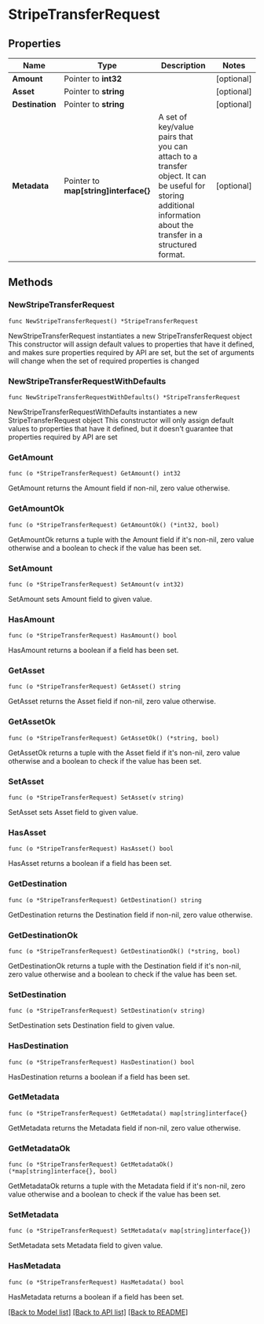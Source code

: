 # StripeTransferRequest

## Properties

Name | Type | Description | Notes
------------ | ------------- | ------------- | -------------
**Amount** | Pointer to **int32** |  | [optional]
**Asset** | Pointer to **string** |  | [optional]
**Destination** | Pointer to **string** |  | [optional]
**Metadata** | Pointer to **map[string]interface{}** | A set of key/value pairs that you can attach to a transfer object. It can be useful for storing additional information about the transfer in a structured format.  | [optional]

## Methods

### NewStripeTransferRequest

`func NewStripeTransferRequest() *StripeTransferRequest`

NewStripeTransferRequest instantiates a new StripeTransferRequest object
This constructor will assign default values to properties that have it defined,
and makes sure properties required by API are set, but the set of arguments
will change when the set of required properties is changed

### NewStripeTransferRequestWithDefaults

`func NewStripeTransferRequestWithDefaults() *StripeTransferRequest`

NewStripeTransferRequestWithDefaults instantiates a new StripeTransferRequest object
This constructor will only assign default values to properties that have it defined,
but it doesn't guarantee that properties required by API are set

### GetAmount

`func (o *StripeTransferRequest) GetAmount() int32`

GetAmount returns the Amount field if non-nil, zero value otherwise.

### GetAmountOk

`func (o *StripeTransferRequest) GetAmountOk() (*int32, bool)`

GetAmountOk returns a tuple with the Amount field if it's non-nil, zero value otherwise
and a boolean to check if the value has been set.

### SetAmount

`func (o *StripeTransferRequest) SetAmount(v int32)`

SetAmount sets Amount field to given value.

### HasAmount

`func (o *StripeTransferRequest) HasAmount() bool`

HasAmount returns a boolean if a field has been set.

### GetAsset

`func (o *StripeTransferRequest) GetAsset() string`

GetAsset returns the Asset field if non-nil, zero value otherwise.

### GetAssetOk

`func (o *StripeTransferRequest) GetAssetOk() (*string, bool)`

GetAssetOk returns a tuple with the Asset field if it's non-nil, zero value otherwise
and a boolean to check if the value has been set.

### SetAsset

`func (o *StripeTransferRequest) SetAsset(v string)`

SetAsset sets Asset field to given value.

### HasAsset

`func (o *StripeTransferRequest) HasAsset() bool`

HasAsset returns a boolean if a field has been set.

### GetDestination

`func (o *StripeTransferRequest) GetDestination() string`

GetDestination returns the Destination field if non-nil, zero value otherwise.

### GetDestinationOk

`func (o *StripeTransferRequest) GetDestinationOk() (*string, bool)`

GetDestinationOk returns a tuple with the Destination field if it's non-nil, zero value otherwise
and a boolean to check if the value has been set.

### SetDestination

`func (o *StripeTransferRequest) SetDestination(v string)`

SetDestination sets Destination field to given value.

### HasDestination

`func (o *StripeTransferRequest) HasDestination() bool`

HasDestination returns a boolean if a field has been set.

### GetMetadata

`func (o *StripeTransferRequest) GetMetadata() map[string]interface{}`

GetMetadata returns the Metadata field if non-nil, zero value otherwise.

### GetMetadataOk

`func (o *StripeTransferRequest) GetMetadataOk() (*map[string]interface{}, bool)`

GetMetadataOk returns a tuple with the Metadata field if it's non-nil, zero value otherwise
and a boolean to check if the value has been set.

### SetMetadata

`func (o *StripeTransferRequest) SetMetadata(v map[string]interface{})`

SetMetadata sets Metadata field to given value.

### HasMetadata

`func (o *StripeTransferRequest) HasMetadata() bool`

HasMetadata returns a boolean if a field has been set.


[[Back to Model list]](../README.md#documentation-for-models) [[Back to API list]](../README.md#documentation-for-api-endpoints) [[Back to README]](../README.md)
